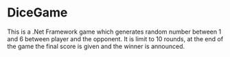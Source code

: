 # DiceGame

This is a .Net Framework game which generates random number between 1 and 6 between player and the opponent. It is limit to 10 rounds, at the end of the game the final score is given and the winner is announced.
